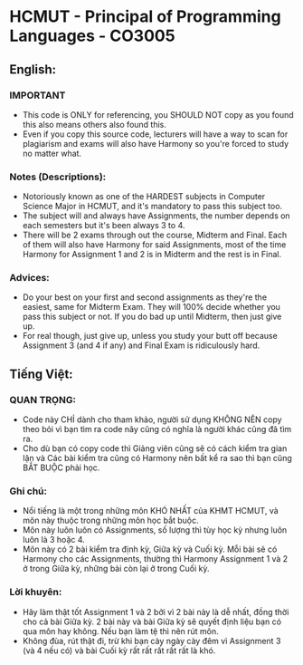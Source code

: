 # HCMUT - Principal of Programming Languages - CO3005

## English:
### IMPORTANT
- This code is ONLY for referencing, you SHOULD NOT copy as you found this also means others also found this.
- Even if you copy this source code, lecturers will have a way to scan for plagiarism and exams will also have Harmony so you're forced to study no matter what.

### Notes (Descriptions):
- Notoriously known as one of the HARDEST subjects in Computer Science Major in HCMUT, and it's mandatory to pass this subject too.
- The subject will and always have Assignments, the number depends on each semesters but it's been always 3 to 4.
- There will be 2 exams through out the course, Midterm and Final. Each of them will also have Harmony for said Assignments, most of the time Harmony for Assignment 1 and 2 is in Midterm and the rest is in Final.

### Advices:
- Do your best on your first and second assignments as they're the easiest, same for Midterm Exam. They will 100% decide whether you pass this subject or not. If you do bad up until Midterm, then just give up.
- For real though, just give up, unless you study your butt off because Assignment 3 (and 4 if any) and Final Exam is ridiculously hard.

## Tiếng Việt:
### QUAN TRỌNG:
- Code này CHỈ dành cho tham khảo, người sử dụng KHÔNG NÊN copy theo bỏi vì bạn tìm ra code nãy cũng có nghĩa là người khác cũng đã tìm ra.
- Cho dù bạn có copy code thì Giảng viên cũng sẽ có cách kiểm tra gian lận và Các bài kiểm tra cũng có Harmony nên bất kể ra sao thì bạn cũng BẮT BUỘC phải học.

### Ghi chú:
- Nổi tiếng là một trong những môn KHÓ NHẤT của KHMT HCMUT, và môn này thuộc trong những môn học bắt buộc.
- Môn này luôn luôn có Assignments, số lượng thì tùy học kỳ nhưng luôn luôn là 3 hoặc 4.
- Môn này có 2 bài kiểm tra định kỳ, Giữa kỳ và Cuối kỳ. Mỗi bài sẽ có Harmony cho các Assignments, thường thì Harmony Assignment 1 và 2 ở trong Giữa kỳ, những bài còn lại ở trong Cuối kỳ.

### Lời khuyên:
- Hãy làm thật tốt Assignment 1 và 2 bởi vì 2 bài này là dễ nhất, đồng thời cho cả bài Giữa kỳ. 2 bài này và bài Giữa kỳ sẽ quyết định liệu bạn có qua môn hay không. Nếu bạn làm tệ thì nên rút môn.
- Không đùa, rút thật đi, trừ khi bạn cày ngày cày đêm vì Assignment 3 (và 4 nếu có) và bài Cuối kỳ rất rất rất rất rất là khó.
